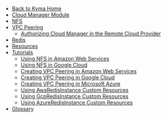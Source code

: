 <!-- markdown-link-check-disable -->
* [Back to Kyma Home](/)
* [Cloud Manager Module](/cloud-manager/user/README.md)
* [NFS](/cloud-manager/user/00-20-nfs.md)
* [VPC Peering](/cloud-manager/user/00-30-vpc-peering.md)
  * [Authorizing Cloud Manager in the Remote Cloud Provider](/cloud-manager/user/00-31-vpc-peering-authorization.md)
* [Redis](/cloud-manager/user/00-40-redis.md)
* [Resources](/cloud-manager/user/resources/README.md)
* [Tutorials](/cloud-manager/user/tutorials/README.md)
  * [Using NFS in Amazon Web Services](/cloud-manager/user/tutorials/01-20-10-aws-nfs-volume.md)
  * [Using NFS in Google Cloud](/cloud-manager/user/tutorials/01-20-20-gcp-nfs-volume.md)
  * [Creating VPC Peering in Amazon Web Services](/cloud-manager/user/tutorials/01-30-10-aws-vpc-peering.md)
  * [Creating VPC Peering in Google Cloud](/cloud-manager/user/tutorials/01-30-20-gcp-vpc-peering.md)
  * [Creating VPC Peering in Microsoft Azure](/cloud-manager/user/tutorials/01-30-30-azure-vpc-peering.md)
  * [Using AwsRedisInstance Custom Resources](/cloud-manager/user/tutorials/01-40-10-aws-redis-instance.md)
  * [Using GcpRedisInstance Custom Resources](/cloud-manager/user/tutorials/01-40-20-gcp-redis-instance.md)
  * [Using AzureRedisInstance Custom Resources](/cloud-manager/user/tutorials/01-40-30-azure-redis-instance.md)
* [Glossary](/cloud-manager/user/00-10-glossary.md)
<!-- markdown-link-check-enable -->
